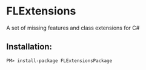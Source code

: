 # FLExtensions
A set of missing features and class extensions for C#

## Installation:

```
PM> install-package FLExtensionsPackage
```
